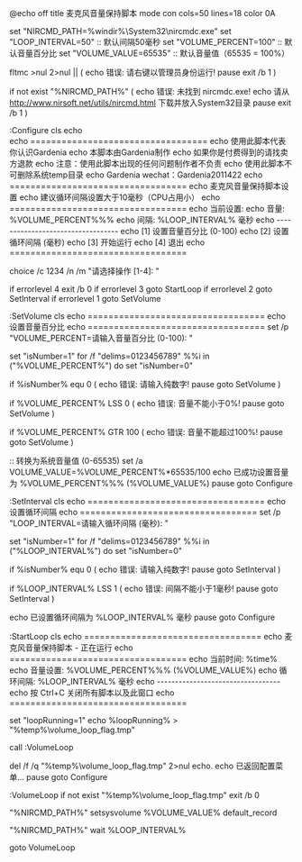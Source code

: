 
@echo off
title 麦克风音量保持脚本
mode con cols=50 lines=18
color 0A


set "NIRCMD_PATH=%windir%\System32\nircmdc.exe"
set "LOOP_INTERVAL=50"  :: 默认间隔50毫秒
set "VOLUME_PERCENT=100"  :: 默认音量百分比
set "VOLUME_VALUE=65535"  :: 默认音量值（65535 = 100%）


fltmc >nul 2>nul || (
    echo 错误: 请右键以管理员身份运行!
    pause
    exit /b 1
)


if not exist "%NIRCMD_PATH%" (
    echo 错误: 未找到 nircmdc.exe!
    echo 请从 http://www.nirsoft.net/utils/nircmd.html 下载并放入System32目录
    pause
    exit /b 1
)


:Configure
cls
echo      
echo ==================================
echo      使用此脚本代表你认识Gardenia
echo       本脚本由Gardenia制作
echo      如果你是付费得到的请找卖方退款
echo    注意：使用此脚本出现的任何问题制作者不负责
echo    使用此脚本不可删除系统temp目录
echo    Gardenia wechat：Gardenia2011422
echo ==================================
echo         麦克风音量保持脚本设置
echo         建议循环间隔设置大于10毫秒（CPU占用小）
echo ==================================
echo 当前设置:
echo   音量: %VOLUME_PERCENT%%%
echo   间隔: %LOOP_INTERVAL% 毫秒
echo ----------------------------------
echo [1] 设置音量百分比 (0-100)
echo [2] 设置循环间隔 (毫秒)
echo [3] 开始运行
echo [4] 退出
echo ==================================

choice /c 1234 /n /m "请选择操作 [1-4]: "

if errorlevel 4 exit /b 0
if errorlevel 3 goto StartLoop
if errorlevel 2 goto SetInterval
if errorlevel 1 goto SetVolume

:SetVolume
cls
echo ==================================
echo          设置音量百分比
echo ==================================
set /p "VOLUME_PERCENT=请输入音量百分比 (0-100): "

set "isNumber=1"
for /f "delims=0123456789" %%i in ("%VOLUME_PERCENT%") do set "isNumber=0"

if %isNumber% equ 0 (
    echo 错误: 请输入纯数字!
    pause
    goto SetVolume
)

if %VOLUME_PERCENT% LSS 0 (
    echo 错误: 音量不能小于0%!
    pause
    goto SetVolume
)

if %VOLUME_PERCENT% GTR 100 (
    echo 错误: 音量不能超过100%!
    pause
    goto SetVolume
)

:: 转换为系统音量值 (0-65535)
set /a VOLUME_VALUE=%VOLUME_PERCENT%*65535/100
echo 已成功设置音量为 %VOLUME_PERCENT%%% (%VOLUME_VALUE%)
pause
goto Configure

:SetInterval
cls
echo ==================================
echo          设置循环间隔
echo ==================================
set /p "LOOP_INTERVAL=请输入循环间隔 (毫秒): "


set "isNumber=1"
for /f "delims=0123456789" %%i in ("%LOOP_INTERVAL%") do set "isNumber=0"

if %isNumber% equ 0 (
    echo 错误: 请输入纯数字!
    pause
    goto SetInterval
)


if %LOOP_INTERVAL% LSS 1 (
    echo 错误: 间隔不能小于1毫秒!
    pause
    goto SetInterval
)

echo 已设置循环间隔为 %LOOP_INTERVAL% 毫秒
pause
goto Configure


:StartLoop
cls
echo ==================================
echo         麦克风音量保持脚本 - 正在运行
echo ==================================
echo 当前时间: %time%
echo 音量设置: %VOLUME_PERCENT%%% (%VOLUME_VALUE%)
echo 循环间隔: %LOOP_INTERVAL% 毫秒
echo ----------------------------------
echo 按 Ctrl+C 关闭所有脚本以及此窗口
echo ==================================


set "loopRunning=1"
echo %loopRunning% > "%temp%\volume_loop_flag.tmp"

call :VolumeLoop


del /f /q "%temp%\volume_loop_flag.tmp" 2>nul
echo.
echo 已返回配置菜单...
pause
goto Configure


:VolumeLoop
if not exist "%temp%\volume_loop_flag.tmp" exit /b 0


"%NIRCMD_PATH%" setsysvolume %VOLUME_VALUE% default_record


"%NIRCMD_PATH%" wait %LOOP_INTERVAL%

goto VolumeLoop
